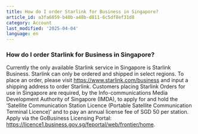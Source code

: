 ```yaml
---
title: How do I order Starlink for Business in Singapore?
article_id: a3fa6859-b40b-a48b-d811-6c5df8ef31d8
category: Account
last_modified: '2025-04-04'
language: en
---
```


### How do I order Starlink for Business in Singapore?
Currently the only available Starlink service in Singapore is Starlink Business. Starlink can only be ordered and shipped in select regions. To place an order, please visit <https://www.starlink.com/business> and input a shipping address to order Starlink. 
Customers placing Starlink Orders for use in Singapore are required, by the Info-communications Media Development Authority of Singapore (IMDA), to apply for and hold the ‘Satellite Communication Station Licence (Portable Satellite Communication Terminal Licence)’ and to pay an annual license fee of SGD 50 per station. Apply via the GoBusiness Licensing Portal: <https://licence1.business.gov.sg/feportal/web/frontier/home>.